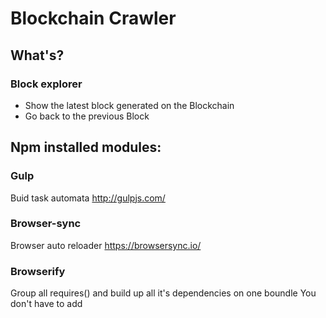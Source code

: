 # Blockchain Crawler

## What's?

### Block explorer
- Show the latest block generated on the Blockchain
- Go back to the previous Block

## Npm installed modules:

### Gulp
Buid task automata
http://gulpjs.com/

### Browser-sync
Browser auto reloader
https://browsersync.io/

### Browserify
Group all requires() and build up all it's dependencies on one boundle
You don't have to add <script> tags on your html (Only one for the bundle)
http://browserify.org/

### Babelify
Transpile ES6 to ES5 within Browserify.transform()
https://github.com/babel/babelify

### Gulp-sass
Generate CSS from SCSS within Gulp
https://github.com/dlmanning/gulp-sass

### Run-sequence
Run a sequence of gulp tasks in specefied order
https://github.com/OverZealous/run-sequence

### Del
Delete files and return promises
https://github.com/sindresorhus/del

### Vinyl-source-stream
Use text streams on gulp
https://github.com/hughsk/vinyl-source-stream

### jQuery
Js DOM operations
https://jquery.com/

### Underscore
Functional programming helper
http://underscorejs.org/

### Backbone
Provide structure for model, collections and more
http://backbonejs.org/

### Marionette (Backbone.Marionette)
Extends Views and collectionViews in Backbone structures
http://marionettejs.com/

### Babel-preset-es2015
Allow ES6 when browserify transpile with Babel-preset-es2015
https://github.com/babel/babel/tree/master/packages/babel-preset-es2015
